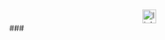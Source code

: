###
<div align="center">
  <a href="https://www.linkedin.com/in/sujanexp/" target="_blank">
    <img src="https://img.shields.io/static/v1?message=LinkedIn&logo=linkedin&label=&color=0077B5&logoColor=white&labelColor=&style=for-the-badge" height="25"       alt="linkedin logo"  />
  </a>
</div>
###
